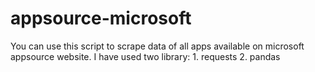 # appsource-microsoft
You can use this script to scrape data of all apps available on microsoft appsource website.
I have used two library:
     1. requests
     2. pandas
